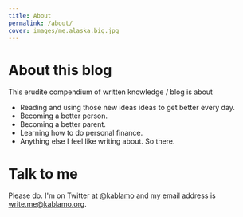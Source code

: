```yaml
---
title: About
permalink: /about/
cover: images/me.alaska.big.jpg
---
```


# About this blog

This erudite compendium of written knowledge / blog is about

* Reading and using those new ideas ideas to get better every day.
* Becoming a better person.
* Becoming a better parent.
* Learning how to do personal finance.
* Anything else I feel like writing about. So there.

# Talk to me

Please do.  I'm on Twitter at [@kablamo](https://twitter.com/kablamo_) and my email address
is write.me@kablamo.org. 

